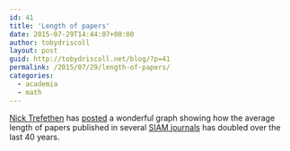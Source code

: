```yaml
---
id: 41
title: 'Length of papers'
date: 2015-07-29T14:44:07+00:00
author: tobydriscoll
layout: post
guid: http://tobydriscoll.net/blog/?p=41
permalink: /2015/07/29/length-of-papers/
categories:
  - academia
  - math
---
```


  [Nick Trefethen](http://people.maths.ox.ac.uk/trefethen/) has [posted](http://trefethen.net/2015/06/13/journal-articles-are-getting-longer-2/comment-page-1/#comment-732) a wonderful graph showing how the average length of papers published in several [SIAM journals](https://www.google.com/url?sa=t&rct=j&q=&esrc=s&source=web&cd=1&cad=rja&uact=8&ved=0CB4QFjAAahUKEwi4ktrlyYDHAhWCHR4KHXRgBPQ&url=https%3A%2F%2Fwww.siam.org%2Fjournals%2F&ei=mua4VbjdDIK7ePTAkaAP&usg=AFQjCNEAU5ysKpu0RcHiazJR64ftWy1drA&sig2=slnnzBVvgEk_Tt5flE7Jtw&bvm=bv.98717601,d.dmo) has doubled over the last 40 years.

